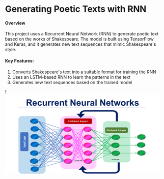 # Generating Poetic Texts with RNN

#### Overview
This project uses a Recurrent Neural Network (RNN) to generate poetic text based on the works of Shakespeare. The model is built using TensorFlow and Keras, and it generates new text sequences that mimic Shakespeare's style.

#### Key Features:
1. Converts Shakespeare's text into a suitable format for training the RNN
2. Uses an LSTM-based RNN to learn the patterns in the text
3. Generates new text sequences based on the trained model

!![RNN Architecture](RNN.png)